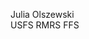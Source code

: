 Julia Olszewski\
USFS RMRS FFS

<!---
JuliaOlsz/JuliaOlsz is a ✨ special ✨ repository because its `README.md` (this file) appears on your GitHub profile.
You can click the Preview link to take a look at your changes.
--->
